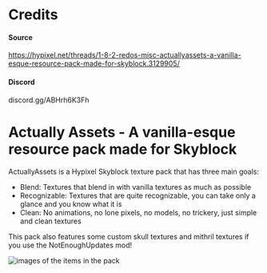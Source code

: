 # Credits
#### Source
https://hypixel.net/threads/1-8-2-redos-misc-actuallyassets-a-vanilla-esque-resource-pack-made-for-skyblock.3129905/
#### Discord
discord.gg/ABHrh6K3Fh

# Actually Assets - A vanilla-esque resource pack made for Skyblock

ActuallyAssets is a Hypixel Skyblock texture pack that has three main goals:
- Blend: Textures that blend in with vanilla textures as much as possible
- Recognizable: Textures that are quite recognizable, you can take only a glance and you know what it is
- Clean: No animations, no lone pixels, no models, no trickery, just simple and clean textures

This pack also features some custom skull textures and mithril textures if you use the NotEnoughUpdates mod!

![images of the items in the pack](https://i.imgur.com/ZAkUNb1l.png)




